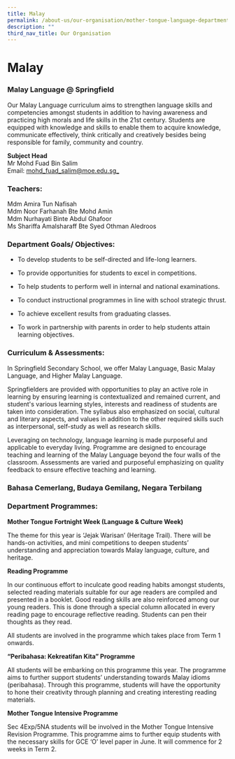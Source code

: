 ```yaml
---
title: Malay
permalink: /about-us/our-organisation/mother-tongue-language-department/malay
description: ""
third_nav_title: Our Organisation
---
```

# **Malay**

### Malay Language @ Springfield  

Our Malay Language curriculum aims to strengthen language skills and competencies amongst students in addition to having awareness and practicing high morals and life skills in the 21st century. Students are equipped with knowledge and skills to enable them to acquire knowledge, communicate effectively, think critically and creatively besides being responsible for family, community and country.

**Subject Head**  
Mr Mohd Fuad Bin Salim   
Email: [mohd_fuad_salim@moe.edu.sg_](mailto:mohd_fuad_salim@moe.edu.sg)

### Teachers:

Mdm Amira Tun Nafisah   
Mdm Noor Farhanah Bte Mohd Amin     
Mdm Nurhayati Binte Abdul Ghafoor    
Ms Shariffa Amalsharaff Bte Syed Othman Aledroos

  

### Department Goals/ Objectives:

*   To develop students to be self-directed and life-long learners.  
    
*   To provide opportunities for students to excel in competitions.  
    
*   To help students to perform well in internal and national examinations.  
    
*   To conduct instructional programmes in line with school strategic thrust.  
    
*   To achieve excellent results from graduating classes.  
    
*   To work in partnership with parents in order to help students attain learning objectives.  
    

  

### Curriculum & Assessments:

In Springfield Secondary School, we offer Malay Language, Basic Malay Language, and Higher Malay Language.

Springfielders are provided with opportunities to play an active role in learning by ensuring learning is contextualized and remained current, and student's various learning styles, interests and readiness of students are taken into consideration. The syllabus also emphasized on social, cultural and literary aspects, and values in addition to the other required skills such as interpersonal, self-study as well as research skills.

  

Leveraging on technology, language learning is made purposeful and applicable to everyday living. Programme are designed to encourage teaching and learning of the Malay Language beyond the four walls of the classroom. Assessments are varied and purposeful emphasizing on quality feedback to ensure effective teaching and learning.

### Bahasa Cemerlang, Budaya Gemilang, Negara Terbilang

  

### Department Programmes:

**Mother Tongue Fortnight Week (Language & Culture Week)**

The theme for this year is ‘Jejak Warisan’ (Heritage Trail). There will be hands-on activities, and mini competitions to deepen students’ understanding and appreciation towards Malay language, culture, and heritage.

**Reading Programme**

In our continuous effort to inculcate good reading habits amongst students, selected reading materials suitable for our age readers are compiled and presented in a booklet. Good reading skills are also reinforced among our young readers. This is done through a special column allocated in every reading page to encourage reflective reading. Students can pen their thoughts as they read.

  

All students are involved in the programme which takes place from Term 1 onwards.

**“Peribahasa: Kekreatifan Kita” Programme**

All students will be embarking on this programme this year. The programme aims to further support students’ understanding towards Malay idioms (peribahasa). Through this programme, students will have the opportunity to hone their creativity through planning and creating interesting reading materials.

**Mother Tongue Intensive Programme**

Sec 4Exp/5NA students will be involved in the Mother Tongue Intensive Revision Programme. This programme aims to further equip students with the necessary skills for GCE ‘O’ level paper in June. It will commence for 2 weeks in Term 2.